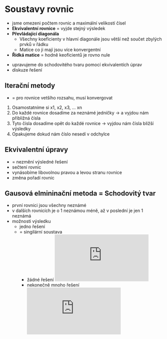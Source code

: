 # Soustavy rovnic

- jsme omezeni počtem rovnic a maximální velikostí čísel
- **Ekvivalentní rovnice** = vyjde stejný výsledek
- **Převládající diagonála**
  - Všechny koeficienty v hlavní diagonále jsou větší než součet zbylých prvků v řádku
  - Matice co ji mají jsou více konvergentní
- **Řídká matice** = hodně keoficientů je rovno nule

* upravujeme do schodovitého tvaru pomocí ekvivalentích úprav
* diskuze řešení

## Iterační metody

- = pro rovnice vetšího rozsahu, musí konvergovat

1. Osamostatníme si x1, x2, x3, … xn
2. Do každé rovnice dosadíme za neznámé jedničky -> a vyjdou nám přibližná čísla
3. Tyto čísla dosadíme opět do každé rovnice -> vyjdou nám čísla bližší výsledky
4. Opakujeme dokud nám číslo nesedí v odchylce

## Ekvivalentní úpravy

- = nezmění výsledné řešení
- sečtení rovnic
- vynásobíme libovolnou pravou a levou stranu rovnice
- změna pořadí rovnic

## Gausová elmininační metoda = Schodovitý tvar

- první rovnici jsou všechny neznámé
- v dalších rovnicích je o 1 neznámou méně,
  až v poslední je jen 1 neznámá
- možnosti výsledku
  - jedno řešení
  - = singilární soustava
    - žádné řešení ![0*x=5](http://latex.codecogs.com/svg.latex?0*x=5)
    - nekonečně mnoho řešení ![0*x=0](http://latex.codecogs.com/svg.latex?0*x=0)
